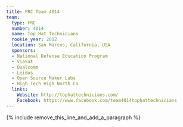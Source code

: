 ```yaml
---
title: FRC Team 4014
team:
  type: FRC
  number: 4014
  name: Top Hat Technicians
  rookie_year: 2012
  location: San Marcos, California, USA
  sponsors:
  - National Defense Education Program
  - ViaSat
  - Qualcomm
  - Leidos
  - Open Source Maker Labs
  - High Tech High North Co
  links:
    Website: http://tophattechnicians.com/
    Facebook: https://www.facebook.com/team4014tophattechnicians
---
```


{% include remove_this_line_and_add_a_paragraph %}